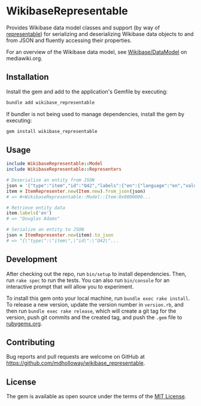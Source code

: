 # WikibaseRepresentable

Provides Wikibase data model classes and support (by way of [representable](https://rubygems.org/gems/representable)) for serializing and deserializing Wikibase data objects to and from JSON and fluently accessing their properties.

For an overview of the Wikibase data model, see [Wikibase/DataModel](https://www.mediawiki.org/wiki/Wikibase/DataModel) on mediawiki.org.

## Installation
Install the gem and add to the application's Gemfile by executing:

```bash
bundle add wikibase_representable
```

If bundler is not being used to manage dependencies, install the gem by executing:

```bash
gem install wikibase_representable
```

## Usage
```ruby
include WikibaseRepresentable::Model
include WikibaseRepresentable::Representers

# Deserialize an entity from JSON
json = '{"type":"item","id":"Q42","labels":{"en":{"language":"en","value":"Douglas Adams"}}}'
item = ItemRepresenter.new(Item.new).from_json(json)
# => #<WikibaseRepresentable::Model::Item:0x0000000...

# Retrieve entity data 
item.labels('en')
# => "Douglas Adams"

# Serialize an entity to JSON
json = ItemRepresenter.new(item).to_json
# => "{\"type\":\"item\",\"id\":\"Q42\"...
```

## Development

After checking out the repo, run `bin/setup` to install dependencies. Then, run `rake spec` to run the tests. You can also run `bin/console` for an interactive prompt that will allow you to experiment.

To install this gem onto your local machine, run `bundle exec rake install`. To release a new version, update the version number in `version.rb`, and then run `bundle exec rake release`, which will create a git tag for the version, push git commits and the created tag, and push the `.gem` file to [rubygems.org](https://rubygems.org).

## Contributing

Bug reports and pull requests are welcome on GitHub at https://github.com/mdholloway/wikibase_representable.

## License

The gem is available as open source under the terms of the [MIT License](https://opensource.org/licenses/MIT).
